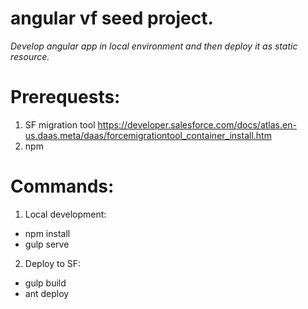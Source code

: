 # angular vf seed project.
*Develop angular app in local environment and then deploy it as static resource.*

# Prerequests:
1. SF migration tool https://developer.salesforce.com/docs/atlas.en-us.daas.meta/daas/forcemigrationtool_container_install.htm
2. npm

# Commands:
1. Local development:
  * npm install
  * gulp serve
2. Deploy to SF:
  * gulp build
  * ant deploy
